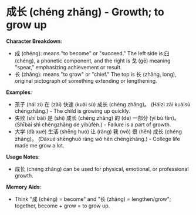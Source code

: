 # **成长 (chéng zhǎng) - Growth; to grow up**

**Character Breakdown**:  
- 成 (chéng): means "to become" or "succeed." The left side is 𦥑 (chéng), a phonetic component, and the right is 戈 (gē) meaning "spear," emphasizing achievement or result.  
- 长 (zhǎng): means "to grow" or "chief." The top is 长 (zhǎng, long), original pictograph of something extending or lengthening.

**Examples**:  
- 孩子 (hái zi) 在 (zài) 快速 (kuài sù) 成长 (chéng zhǎng)。 (Háizi zài kuàisù chéngzhǎng.) - The child is growing up quickly.  
- 失败 (shī bài) 是 (shì) 成长 (chéng zhǎng) 的 (de) 一部分 (yí bù fèn)。 (Shībài shì chéngzhǎng de yíbùfèn.) - Failure is a part of growth.  
- 大学 (dà xué) 生活 (shēng huó) 让 (ràng) 我 (wǒ) 很 (hěn) 成长 (chéng zhǎng)。 (Dàxué shēnghuó ràng wǒ hěn chéngzhǎng.) - College life made me grow a lot.

**Usage Notes**:  
- 成长 (chéng zhǎng) can be used for physical, emotional, or professional growth.

**Memory Aids**:  
- Think "成 (chéng) = become" and "长 (zhǎng) = lengthen/grow"; together, become + grow = to grow up.